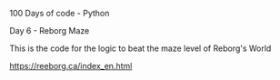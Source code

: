  100 Days of code - Python
 
 Day 6 - Reborg Maze
 
 This is the code for the logic to beat the maze level of Reborg's World
 
 https://reeborg.ca/index_en.html